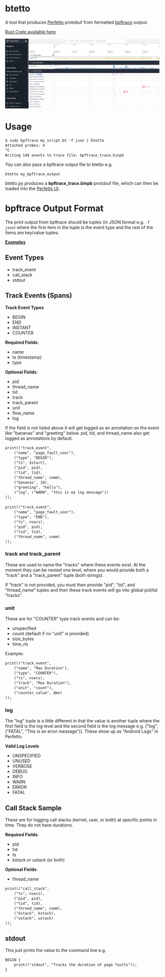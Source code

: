 # btetto

A tool that produces [Perfetto](https://perfetto.dev/) protobuf from formatted [bpftrace](https://github.com/bpftrace/bpftrace) output.

[Rust Crate available here](https://crates.io/crates/btetto)

<center><a href="images/btetto_track_event.png"><img src="images/btetto_track_event.png" border=0 width=700></a></center>

# Usage
```
$ sudo bpftrace my_script.bt -f json | btetto
Attached probes: 4
^C
Writing 149 events to trace file: bpftrace_trace.binpb
```

You can also pass a bpftrace output file to btetto e.g.
```
btetto my_bpftrace_output
```

btetto.py produces a **bpftrace_trace.binpb** protobuf file, which can then be loaded into the [Perfetto UI](https://ui.perfetto.dev/).

# bpftrace Output Format
The print output from bpftrace should be tuples (in JSON format e.g. `-f json`) where the first item in the tuple is the event type and the rest of the items are key/value tuples.

[**Examples**](./example_scripts/)

## Event Types
- track_event
- call_stack
- stdout

## Track Events (Spans)

**Track Event Types**
- BEGIN
- END
- INSTANT
- COUNTER

**Required Fields**:
- name
- ts (timestamp)
- type

**Optional Fields**:
- pid
- thread_name
- tid
- track
- track_parent
- unit
- flow_name
- log

If the field is not listed above it will get logged as an annotation on the event like "bananas" and "greeting" below. pid, tid, and thread_name also get logged as annotations by default.

```
print(("track_event",
    ("name", "page_fault_user"),
    ("type", "BEGIN"),
    ("ts", $start),
    ("pid", pid),
    ("tid", tid),
    ("thread_name", comm),
    ("bananas", 10),
    ("greeting", "hello"),
    ("log", ("WARN", "this is my log message"))
));

print(("track_event",
    ("name", "page_fault_user"),
    ("type", "END"),
    ("ts", nsecs),
    ("pid", pid),
    ("tid", tid),
    ("thread_name", comm)
));
```

### track and track_parent

These are used to name the "tracks" where these events exist. At the moment they can be nested one level, where you would provide both a "track" and a "track_parent" tuple (both strings).

If "track" is not provided, you must then provide "pid", "tid", and "thread_name" tuples and then these track events will go into global pid/tid "tracks".

### unit
These are for "COUNTER" type track events and can be:
- unspecified
- count (default if no "unit" is provided)
- size_bytes
- time_ns

Example:
```
print(("track_event",
    ("name", "Max Duration"),
    ("type", "COUNTER"),
    ("ts", nsecs),
    ("track", "Max Duration"),
    ("unit", "count"),
    ("counter_value", @mx)
));
```

### log

The "log" tuple is a little different in that the value is another tuple where the first field is the log level and the second field is the log message e.g. ("log", ("FATAL", "This is an error message")). These show up as "Android Logs" in Perfetto.

**Valid Log Levels**
- UNSPECIFIED
- UNUSED
- VERBOSE
- DEBUG
- INFO
- WARN
- ERROR
- FATAL

## Call Stack Sample
These are for logging call stacks (kernel, user, or both) at specific points in time. They do not have durations.

**Required Fields**:
- pid
- tid
- ts
- kstack or ustack (or both)

**Optional Fields**:
- thread_name

```
print(("call_stack",
    ("ts", nsecs),
    ("pid", pid),
    ("tid", tid),
    ("thread_name", comm),
    ("kstack", kstack),
    ("ustack", ustack)
));
```

## stdout

This just prints the value to the command line e.g.
```
BEGIN {
    print(("stdout", "Tracks the duration of page faults"));
}
```